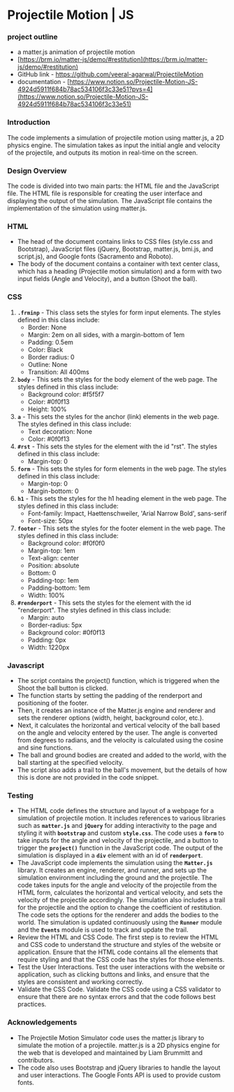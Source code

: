 # Projectile Motion | JS

### project outline

- a matter.js animation of projectile motion
- [https://brm.io/matter-js/demo/#restitution](https://brm.io/matter-js/demo/#restitution)
- GitHub link - https://github.com/veeral-agarwal/ProjectileMotion
- documentation - [https://www.notion.so/Projectile-Motion-JS-4924d5911f684b78ac534106f3c33e51?pvs=4](https://www.notion.so/Projectile-Motion-JS-4924d5911f684b78ac534106f3c33e51)

<!-- ### Timeline/Time-breakdown

| learn matter.js | 4 hrs | unpaid |
| --- | --- | --- |
| coding on the project | 1.5 hrs | paid |
| debugging and testing | 1.5 hrs | paid |
| features and documentation | 2 hrs | paid |
 -->
### Introduction

The code implements a simulation of projectile motion using matter.js, a 2D physics engine. The simulation takes as input the initial angle and velocity of the projectile, and outputs its motion in real-time on the screen.

### Design Overview

The code is divided into two main parts: the HTML file and the JavaScript file. The HTML file is responsible for creating the user interface and displaying the output of the simulation. The JavaScript file contains the implementation of the simulation using matter.js.

### HTML

- The head of the document contains links to CSS files (style.css and Bootstrap), JavaScript files (jQuery, Bootstrap, matter.js, bmi.js, and script.js), and Google fonts (Sacramento and Roboto).
- The body of the document contains a container with text center class, which has a heading (Projectile motion simulation) and a form with two input fields (Angle and Velocity), and a button (Shoot the ball).

### CSS

1. **`.frminp`** - This class sets the styles for form input elements. The styles defined in this class include:
    - Border: None
    - Margin: 2em on all sides, with a margin-bottom of 1em
    - Padding: 0.5em
    - Color: Black
    - Border radius: 0
    - Outline: None
    - Transition: All 400ms
2. **`body`** - This sets the styles for the body element of the web page. The styles defined in this class include:
    - Background color: #f5f5f7
    - Color: #0f0f13
    - Height: 100%
3. **`a`** - This sets the styles for the anchor (link) elements in the web page. The styles defined in this class include:
    - Text decoration: None
    - Color: #0f0f13
4. **`#rst`** - This sets the styles for the element with the id "rst". The styles defined in this class include:
    - Margin-top: 0
5. **`form`** - This sets the styles for form elements in the web page. The styles defined in this class include:
    - Margin-top: 0
    - Margin-bottom: 0
6. **`h1`** - This sets the styles for the h1 heading element in the web page. The styles defined in this class include:
    - Font-family: Impact, Haettenschweiler, 'Arial Narrow Bold', sans-serif
    - Font-size: 50px
7. **`footer`** - This sets the styles for the footer element in the web page. The styles defined in this class include:
    - Background color: #f0f0f0
    - Margin-top: 1em
    - Text-align: center
    - Position: absolute
    - Bottom: 0
    - Padding-top: 1em
    - Padding-bottom: 1em
    - Width: 100%
8. **`#renderport`** - This sets the styles for the element with the id "renderport". The styles defined in this class include:
    - Margin: auto
    - Border-radius: 5px
    - Background color: #0f0f13
    - Padding: 0px
    - Width: 1220px

### Javascript

- The script contains the project() function, which is triggered when the Shoot the ball button is clicked.
- The function starts by setting the padding of the renderport and positioning of the footer.
- Then, it creates an instance of the Matter.js engine and renderer and sets the renderer options (width, height, background color, etc.).
- Next, it calculates the horizontal and vertical velocity of the ball based on the angle and velocity entered by the user. The angle is converted from degrees to radians, and the velocity is calculated using the cosine and sine functions.
- The ball and ground bodies are created and added to the world, with the ball starting at the specified velocity.
- The script also adds a trail to the ball's movement, but the details of how this is done are not provided in the code snippet.

### Testing

- The HTML code defines the structure and layout of a webpage for a simulation of projectile motion. It includes references to various libraries such as **`matter.js`** and **`jQuery`** for adding interactivity to the page and styling it with **`bootstrap`** and custom **`style.css`**. The code uses a **`form`** to take inputs for the angle and velocity of the projectile, and a button to trigger the **`project()`** function in the JavaScript code. The output of the simulation is displayed in a **`div`** element with an id of **`renderport`**.
- The JavaScript code implements the simulation using the **`Matter.js`** library. It creates an engine, renderer, and runner, and sets up the simulation environment including the ground and the projectile. The code takes inputs for the angle and velocity of the projectile from the HTML form, calculates the horizontal and vertical velocity, and sets the velocity of the projectile accordingly. The simulation also includes a trail for the projectile and the option to change the coefficient of restitution. The code sets the options for the renderer and adds the bodies to the world. The simulation is updated continuously using the **`Runner`** module and the **`Events`** module is used to track and update the trail.
- Review the HTML and CSS Code. The first step is to review the HTML and CSS code to understand the structure and styles of the website or application. Ensure that the HTML code contains all the elements that require styling and that the CSS code has the styles for those elements.
- Test the User Interactions. Test the user interactions with the website or application, such as clicking buttons and links, and ensure that the styles are consistent and working correctly.
- Validate the CSS Code. Validate the CSS code using a CSS validator to ensure that there are no syntax errors and that the code follows best practices.

### Acknowledgements

- The Projectile Motion Simulator code uses the matter.js library to simulate the motion of a projectile. matter.js is a 2D physics engine for the web that is developed and maintained by Liam Brummitt and contributors.
- The code also uses Bootstrap and jQuery libraries to handle the layout and user interactions. The Google Fonts API is used to provide custom fonts.